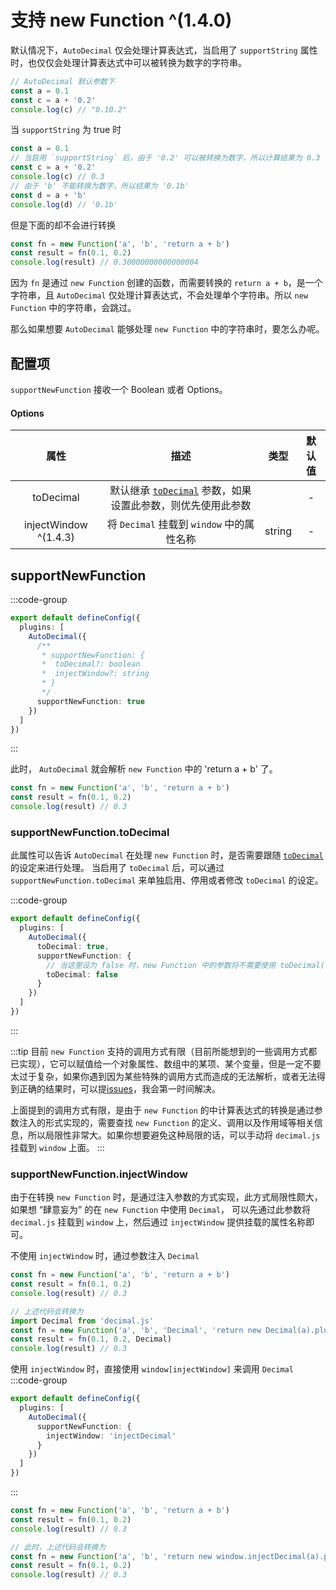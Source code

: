 # 支持 new Function ^(1.4.0)

默认情况下，`AutoDecimal` 仅会处理计算表达式，当启用了 `supportString` 属性时，也仅仅会处理计算表达式中可以被转换为数字的字符串。

```ts
// AutoDecimal 默认参数下
const a = 0.1
const c = a + '0.2'
console.log(c) // "0.10.2"
```

当 `supportString` 为 true 时
```ts
const a = 0.1
// 当启用 `supportString` 后，由于 '0.2' 可以被转换为数字，所以计算结果为 0.3
const c = a + '0.2'
console.log(c) // 0.3
// 由于 'b' 不能转换为数字，所以结果为 '0.1b'
const d = a + 'b'
console.log(d) // '0.1b'
```

但是下面的却不会进行转换
```ts
const fn = new Function('a', 'b', 'return a + b')
const result = fn(0.1, 0.2)
console.log(result) // 0.30000000000000004
```
因为 `fn` 是通过 `new Function` 创建的函数，而需要转换的 `return a + b`，是一个字符串，且 `AutoDecimal` 仅处理计算表达式，不会处理单个字符串。所以 `new Function` 中的字符串，会跳过。

那么如果想要 `AutoDecimal` 能够处理 `new Function` 中的字符串时，要怎么办呢。


## 配置项
`supportNewFunction` 接收一个 Boolean 或者 Options。

#### Options
| 属性               | 描述                  | 类型     | 默认值     | 
| :----------------:  | :-------------------: | :------: |:------: |
| toDecimal | 默认继承 [`toDecimal`](./to-decimal.md) 参数，如果设置此参数，则优先使用此参数  |  | - | 
| injectWindow ^(1.4.3) | 将 `Decimal` 挂载到 `window` 中的属性名称 | string | - |


## supportNewFunction
:::code-group
```ts [vite.config.ts] {10}
export default defineConfig({
  plugins: [
    AutoDecimal({
      /**
       * supportNewFunction: {
       *  toDecimal?: boolean
       *  injectWindow?: string
       * }
       */
      supportNewFunction: true
    })
  ]
})
```
:::

此时， `AutoDecimal` 就会解析 `new Function` 中的 'return a + b' 了。

```ts
const fn = new Function('a', 'b', 'return a + b')
const result = fn(0.1, 0.2)
console.log(result) // 0.3
```

### supportNewFunction.toDecimal
此属性可以告诉  `AutoDecimal` 在处理 `new Function` 时，是否需要跟随 [`toDecimal`](./to-decimal.md)的设定来进行处理。
当启用了 `toDecimal` 后，可以通过 `supportNewFunction.toDecimal` 来单独启用、停用或者修改  `toDecimal` 的设定。

:::code-group
```ts [vite.config.ts] {5}
export default defineConfig({
  plugins: [
    AutoDecimal({
      toDecimal: true,
      supportNewFunction: {
        // 当这里设为 false 时，new Function 中的参数将不需要使用 toDecimal()
        toDecimal: false
      }
    })
  ]
})
```
:::


:::tip
目前 `new Function` 支持的调用方式有限（目前所能想到的一些调用方式都已实现），它可以赋值给一个对象属性、数组中的某项、某个变量，但是一定不要太过于复杂，如果你遇到因为某些特殊的调用方式而造成的无法解析，或者无法得到正确的结果时，可以提[issues](https://github.com/lyumg/unplugin-auto-decimal/issues)，我会第一时间解决。

上面提到的调用方式有限，是由于  `new Function` 的中计算表达式的转换是通过参数注入的形式实现的，需要查找 `new Function` 的定义、调用以及作用域等相关信息，所以局限性非常大。如果你想要避免这种局限的话，可以手动将 `decimal.js` 挂载到 `window` 上面。
:::

### supportNewFunction.injectWindow
由于在转换 `new Function` 时，是通过注入参数的方式实现，此方式局限性颇大，如果想 “肆意妄为” 的在 `new Function` 中使用 `Decimal`，
可以先通过此参数将 `decimal.js` 挂载到 `window` 上，然后通过 `injectWindow` 提供挂载的属性名称即可。

不使用 `injectWindow` 时，通过参数注入 `Decimal`
```ts {7,8}
const fn = new Function('a', 'b', 'return a + b')
const result = fn(0.1, 0.2)
console.log(result) // 0.3

// 上述代码会转换为
import Decimal from 'decimal.js'
const fn = new Function('a', 'b', 'Decimal', 'return new Decimal(a).plus(b).toNumber()')
const result = fn(0.1, 0.2, Decimal)
console.log(result) // 0.3
```

使用 `injectWindow` 时，直接使用 `window[injectWindow]` 来调用 `Decimal`
:::code-group
```ts [vite.config.ts] {5}
export default defineConfig({
  plugins: [
    AutoDecimal({
      supportNewFunction: {
        injectWindow: 'injectDecimal'
      }
    })
  ]
})
```
:::

```ts {6}
const fn = new Function('a', 'b', 'return a + b')
const result = fn(0.1, 0.2)
console.log(result) // 0.3

// 此时，上述代码会转换为
const fn = new Function('a', 'b', 'return new window.injectDecimal(a).plus(b).toNumber()')
const result = fn(0.1, 0.2)
console.log(result) // 0.3
```
